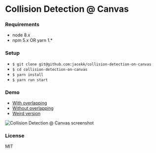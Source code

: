 # Collision Detection @ Canvas

### Requirements

- node 8.x
- npm 5.x OR yarn 1.*

### Setup

- `$ git clone git@github.com:jacekk/collision-detection-on-canvas`
- `$ cd collision-detection-on-canvas`
- `$ yarn install`
- `$ yarn run start`

### Demo

* [With overlapping](https://jacekk.github.io/collision-detection-on-canvas/?overlapping)
* [Without overlapping](https://jacekk.github.io/collision-detection-on-canvas/?default)
* [Weird version](https://jacekk.github.io/collision-detection-on-canvas/?weird)

![Collision Detection @ Canvas screenshot](https://user-images.githubusercontent.com/1695878/34887476-f6ad52fc-f7c6-11e7-8dc0-cff2ae158ef2.png)

### License

MIT
